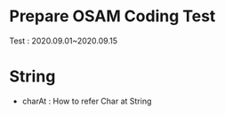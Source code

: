 # Prepare OSAM Coding Test
Test : 2020.09.01~2020.09.15

# String
* charAt : How to refer Char at String
